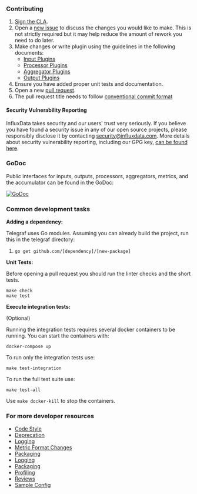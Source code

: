 ### Contributing

1. [Sign the CLA][cla].
2. Open a [new issue][] to discuss the changes you would like to make.  This is
   not strictly required but it may help reduce the amount of rework you need
   to do later.
3. Make changes or write plugin using the guidelines in the following
   documents:
   - [Input Plugins][inputs]
   - [Processor Plugins][processors]
   - [Aggregator Plugins][aggregators]
   - [Output Plugins][outputs]
4. Ensure you have added proper unit tests and documentation.
5. Open a new [pull request][].
6. The pull request title needs to follow [conventional commit format](https://www.conventionalcommits.org/en/v1.0.0/#summary)


#### Security Vulnerability Reporting
InfluxData takes security and our users' trust very seriously. If you believe you have found a security issue in any of our
open source projects, please responsibly disclose it by contacting security@influxdata.com. More details about 
security vulnerability reporting, 
including our GPG key, [can be found here](https://www.influxdata.com/how-to-report-security-vulnerabilities/).

### GoDoc

Public interfaces for inputs, outputs, processors, aggregators, metrics,
and the accumulator can be found in the GoDoc:

[![GoDoc](https://godoc.org/github.com/influxdata/telegraf?status.svg)](https://godoc.org/github.com/influxdata/telegraf)

### Common development tasks

**Adding a dependency:**

Telegraf uses Go modules. Assuming you can already build the project, run this in the telegraf directory:

1. `go get github.com/[dependency]/[new-package]`

**Unit Tests:**

Before opening a pull request you should run the linter checks and
the short tests.

```
make check
make test
```

**Execute integration tests:**

(Optional)

Running the integration tests requires several docker containers to be
running.  You can start the containers with:
```
docker-compose up
```

To run only the integration tests use:

```
make test-integration
```

To run the full test suite use:
```
make test-all
```

Use `make docker-kill` to stop the containers.

### For more developer resources
- [Code Style][codestyle]
- [Deprecation][deprecation]
- [Logging][logging]
- [Metric Format Changes][metricformat]
- [Packaging][packaging]
- [Logging][logging]
- [Packaging][packaging]
- [Profiling][profiling]
- [Reviews][reviews]
- [Sample Config][sample config]  

[cla]: https://www.influxdata.com/legal/cla/
[new issue]: https://github.com/influxdata/telegraf/issues/new/choose
[pull request]: https://github.com/influxdata/telegraf/compare
[inputs]: /docs/INPUTS.md
[processors]: /docs/PROCESSORS.md
[aggregators]: /docs/AGGREGATORS.md
[outputs]: /docs/OUTPUTS.md
[codestyle]: /docs/developers/CODE_STYLE.md
[deprecation]: /docs/developers/DEPRECATION.md
[logging]: /docs/developers/LOGGING.md
[metricformat]: /docs/developers/METRIC_FORMAT_CHANGES.md
[packaging]: /docs/developers/PACKAGING.md
[profiling]: /docs/developers/PROFILING.md
[reviews]: /docs/developers/REVIEWS.md
[sample config]: /docs/developers/SAMPLE_CONFIG.md
